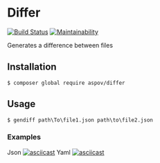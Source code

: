 # Differ
[![Build Status](https://travis-ci.org/aspov/php-project-lvl2.svg?branch=master)](https://travis-ci.org/aspov/php-project-lvl2)
[![Maintainability](https://api.codeclimate.com/v1/badges/770ba18631330fdf088d/maintainability)](https://codeclimate.com/github/aspov/php-project-lvl2/maintainability)

Generates a difference between files

## Installation
```
$ composer global require aspov/differ
```
## Usage

```
$ gendiff path\To\file1.json path\to\file2.json
```
### Examples
Json
[![asciicast](https://asciinema.org/a/263630.svg)](https://asciinema.org/a/263630)
Yaml
[![asciicast](https://asciinema.org/a/264453.svg)](https://asciinema.org/a/264453)
